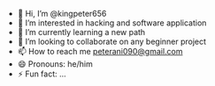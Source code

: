 - 👋 Hi, I’m @kingpeter656
- 👀 I’m interested in hacking and software application 
- 🌱 I’m currently learning a new path
- 💞️ I’m looking to collaborate on any beginner project
- 📫 How to reach me peterani090@gmail.com
- 😄 Pronouns: he/him
- ⚡ Fun fact: ...

<!---
kingpeter656/kingpeter656 is a ✨ special ✨ repository because its `README.md` (this file) appears on your GitHub profile.
You can click the Preview link to take a look at your changes.
--->
